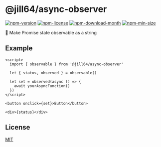 <!----- BEGIN GHOST DOCS HEADER ----->

# @jill64/async-observer

<!----- BEGIN GHOST DOCS BADGES ----->

<a href="https://npmjs.com/package/@jill64/async-observer"><img src="https://img.shields.io/npm/v/@jill64/async-observer" alt="npm-version" /></a> <a href="https://npmjs.com/package/@jill64/async-observer"><img src="https://img.shields.io/npm/l/@jill64/async-observer" alt="npm-license" /></a> <a href="https://npmjs.com/package/@jill64/async-observer"><img src="https://img.shields.io/npm/dm/@jill64/async-observer" alt="npm-download-month" /></a> <a href="https://npmjs.com/package/@jill64/async-observer"><img src="https://img.shields.io/bundlephobia/min/@jill64/async-observer" alt="npm-min-size" /></a>

<!----- END GHOST DOCS BADGES ----->

🔭 Make Promise state observable as a string

<!----- END GHOST DOCS HEADER ----->

## Example

```svelte
<script>
  import { observable } from '@jill64/async-observer'

  let { status, observed } = observable()

  let set = observed(async () => {
    await yourAsyncFunction()
  })
</script>

<button onclick={set}>Button</button>

<div>{status}</div>
```

<!----- BEGIN GHOST DOCS FOOTER ----->

## License

[MIT](LICENSE)

<!----- END GHOST DOCS FOOTER ----->
